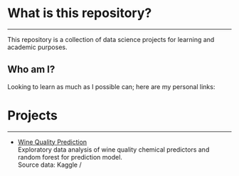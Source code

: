 # What is this repository?
----------------

This repository is a collection of data science projects for learning and academic purposes.

**Who am I?**
----------------

Looking to learn as much as I possible can; here are my personal links:



# Projects
----------------
- [Wine Quality Prediction](https://github.com/jangier/DATA_PROJECTS/blob/master/Kaggle_Wine_Test.md)  
Exploratory data analysis of wine quality chemical predictors and random forest for prediction model.  
Source data: Kaggle / 

